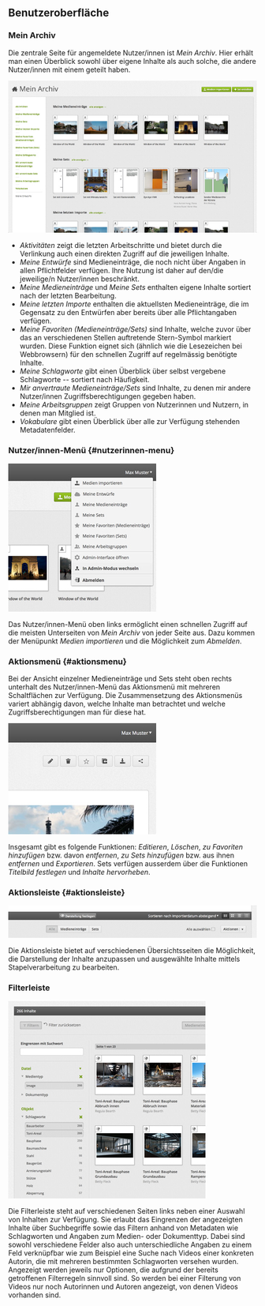 ## Benutzeroberfläche

### Mein Archiv 

Die zentrale Seite für angemeldete Nutzer/innen ist *Mein Archiv*. Hier erhält man einen Überblick sowohl über eigene Inhalte als auch solche, die andere Nutzer/innen mit einem geteilt haben.

[![Mein Archiv](/assets/interfaces-my.jpg "Mein Archiv")](/assets/interfaces-my.png)

* *Aktivitäten* zeigt die letzten Arbeitschritte und bietet durch die Verlinkung auch einen direkten Zugriff auf die jeweiligen Inhalte.
* *Meine Entwürfe* sind Medieneinträge, die noch nicht über Angaben in allen Pflichtfelder verfügen. Ihre Nutzung ist daher auf den/die jeweilige/n Nutzer/innen beschränkt.
* *Meine Medieneinträge* und *Meine Sets* enthalten eigene Inhalte sortiert nach der letzten Bearbeitung.
* *Meine letzten Importe* enthalten die aktuellsten Medieneinträge, die im Gegensatz zu den Entwürfen aber bereits über alle Pflichtangaben verfügen.
* *Meine Favoriten (Medieneinträge/Sets)* sind Inhalte, welche zuvor über das an verschiedenen Stellen auftretende Stern-Symbol markiert wurden. Diese Funktion eignet sich (ähnlich wie die Lesezeichen bei Webbrowsern) für den schnellen Zugriff auf regelmässig benötigte Inhalte.
* *Meine Schlagworte* gibt einen Überblick über selbst vergebene Schlagworte -- sortiert nach Häufigkeit.
* *Mir anvertraute Medieneinträge/Sets* sind Inhalte, zu denen mir andere Nutzer/innen Zugriffsberechtigungen gegeben haben.
* *Meine Arbeitsgruppen* zeigt Gruppen von Nutzerinnen und Nutzern, in denen man Mitglied ist.
* *Vokabulare* gibt einen Überblick über alle zur Verfügung stehenden Metadatenfelder.

### Nutzer/innen-Menü {#nutzerinnen-menu}

[![Nutzer/innen-Menü](/assets/interfaces-user-menu.jpg "Nutzer/innen-Menü")](/assets/interfaces-user-menu.png)

Das Nutzer/innen-Menü oben links ermöglicht einen schnellen Zugriff auf die meisten Unterseiten von *Mein Archiv* von jeder Seite aus. Dazu kommen der Menüpunkt *Medien importieren* und die Möglichkeit zum *Abmelden*.

### Aktionsmenü {#aktionsmenu}

Bei der Ansicht einzelner Medieneinträge und Sets steht oben rechts unterhalt des Nutzer/innen-Menü das Aktionsmenü mit mehreren Schaltflächen zur Verfügung. Die Zusammensetzung des Aktionsmenüs variert abhängig davon, welche Inhalte man betrachtet und welche Zugriffsberechtigungen man für diese hat.

[![Aktionsmenü](/assets/interfaces-actionsmenu.jpg "Aktionsmenü")](/assets/interfaces-actionsmenu.png)

Insgesamt gibt es folgende Funktionen: *Editieren*, *Löschen*, *zu Favoriten hinzufügen* bzw. davon *entfernen*, *zu Sets hinzufügen* bzw. aus ihnen *entfernen* und *Exportieren*. Sets verfügen ausserdem über die Funktionen *Titelbild festlegen* und *Inhalte hervorheben*.

### Aktionsleiste {#aktionsleiste}

[![Aktionsleiste](/assets/interfaces-actionsbar.jpg "Aktionsleiste")](/assets/interfaces-actionsbar.png)

Die Aktionsleiste bietet auf verschiedenen Übersichtsseiten die Möglichkeit, die Darstellung der Inhalte anzupassen und ausgewählte Inhalte mittels Stapelverarbeitung zu bearbeiten.

### Filterleiste

[![Filterleiste](/assets/interfaces-filters.jpg "Filterleiste")](/assets/interfaces-filters.png)

Die Filterleiste steht auf verschiedenen Seiten links neben einer Auswahl von Inhalten zur Verfügung. Sie erlaubt das Eingrenzen der angezeigten Inhalte über Suchbegriffe sowie das Filtern anhand von Metadaten wie Schlagworten und Angaben zum Medien- oder Dokumenttyp. Dabei sind sowohl verschiedene Felder also auch unterschiedliche Angaben zu einem Feld verknüpfbar wie zum Beispiel eine Suche nach Videos einer konkreten Autorin, die mit mehreren bestimmten Schlagworten versehen wurden. Angezeigt werden jeweils nur Optionen, die aufgrund der bereits getroffenen Filterregeln sinnvoll sind. So werden bei einer Filterung von Videos nur noch Autorinnen und Autoren angezeigt, von denen Videos vorhanden sind.
